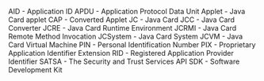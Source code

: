 AID - Application ID
APDU - Application Protocol Data Unit
Applet - Java Card applet
CAP - Converted Applet
JC - Java Card
JCC - Java Card Converter
JCRE - Java Card Runtime Environment
JCRMI - Java Card Remote Method Invocation
JCSystem - Java Card System
JCVM - Java Card Virtual Machine
PIN - Personal Identification Number
PIX - Proprietary Application Identifier Extension
RID - Registered Application Provider Identifier
SATSA - The Security and Trust Services API
SDK - Software Development Kit
